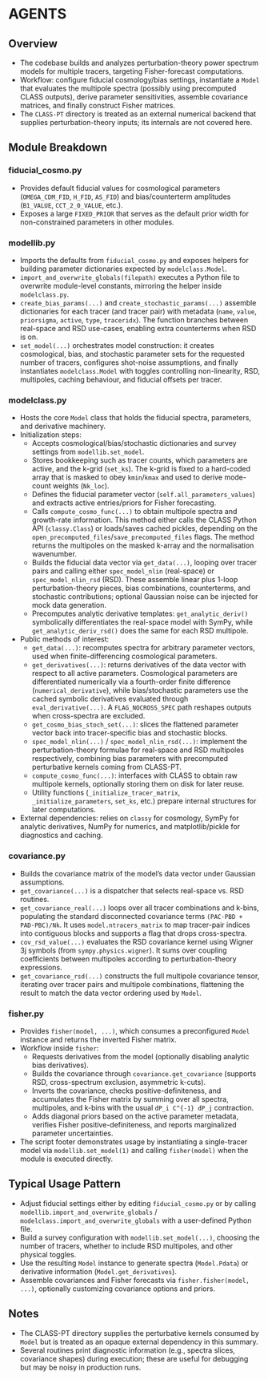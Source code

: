 # AGENTS

## Overview
- The codebase builds and analyzes perturbation-theory power spectrum models for multiple tracers, targeting Fisher-forecast computations.
- Workflow: configure fiducial cosmology/bias settings, instantiate a `Model` that evaluates the multipole spectra (possibly using precomputed CLASS outputs), derive parameter sensitivities, assemble covariance matrices, and finally construct Fisher matrices.
- The `CLASS-PT` directory is treated as an external numerical backend that supplies perturbation-theory inputs; its internals are not covered here.

## Module Breakdown
### fiducial_cosmo.py
- Provides default fiducial values for cosmological parameters (`OMEGA_CDM_FID`, `H_FID`, `AS_FID`) and bias/counterterm amplitudes (`B1_VALUE`, `CCT_2_0_VALUE`, etc.).
- Exposes a large `FIXED_PRIOR` that serves as the default prior width for non-constrained parameters in other modules.

### modellib.py
- Imports the defaults from `fiducial_cosmo.py` and exposes helpers for building parameter dictionaries expected by `modelclass.Model`.
- `import_and_overwrite_globals(filepath)` executes a Python file to overwrite module-level constants, mirroring the helper inside `modelclass.py`.
- `create_bias_params(...)` and `create_stochastic_params(...)` assemble dictionaries for each tracer (and tracer pair) with metadata (`name`, `value`, `priorsigma`, `active`, `type`, `traceridx`). The function branches between real-space and RSD use-cases, enabling extra counterterms when RSD is on.
- `set_model(...)` orchestrates model construction: it creates cosmological, bias, and stochastic parameter sets for the requested number of tracers, configures shot-noise assumptions, and finally instantiates `modelclass.Model` with toggles controlling non-linearity, RSD, multipoles, caching behaviour, and fiducial offsets per tracer.

### modelclass.py
- Hosts the core `Model` class that holds the fiducial spectra, parameters, and derivative machinery.
- Initialization steps:
  - Accepts cosmological/bias/stochastic dictionaries and survey settings from `modellib.set_model`.
  - Stores bookkeeping such as tracer counts, which parameters are active, and the k-grid (`set_ks`). The k-grid is fixed to a hard-coded array that is masked to obey `kmin`/`kmax` and used to derive mode-count weights (`Nk_loc`).
  - Defines the fiducial parameter vector (`self.all_parameters_values`) and extracts active entries/priors for Fisher forecasting.
  - Calls `compute_cosmo_func(...)` to obtain multipole spectra and growth-rate information. This method either calls the CLASS Python API (`classy.Class`) or loads/saves cached pickles, depending on the `open_precomputed_files`/`save_precomputed_files` flags. The method returns the multipoles on the masked k-array and the normalisation wavenumber.
  - Builds the fiducial data vector via `get_data(...)`, looping over tracer pairs and calling either `spec_model_nlin` (real-space) or `spec_model_nlin_rsd` (RSD). These assemble linear plus 1-loop perturbation-theory pieces, bias combinations, counterterms, and stochastic contributions; optional Gaussian noise can be injected for mock data generation.
  - Precomputes analytic derivative templates: `get_analytic_deriv()` symbolically differentiates the real-space model with SymPy, while `get_analytic_deriv_rsd()` does the same for each RSD multipole.
- Public methods of interest:
  - `get_data(...)`: recomputes spectra for arbitrary parameter vectors, used when finite-differencing cosmological parameters.
  - `get_derivatives(...)`: returns derivatives of the data vector with respect to all active parameters. Cosmological parameters are differentiated numerically via a fourth-order finite difference (`numerical_derivative`), while bias/stochastic parameters use the cached symbolic derivatives evaluated through `eval_derivative(...)`. A `FLAG_NOCROSS_SPEC` path reshapes outputs when cross-spectra are excluded.
  - `get_cosmo_bias_stoch_set(...)`: slices the flattened parameter vector back into tracer-specific bias and stochastic blocks.
  - `spec_model_nlin(...)` / `spec_model_nlin_rsd(...)`: implement the perturbation-theory formulae for real-space and RSD multipoles respectively, combining bias parameters with precomputed perturbative kernels coming from CLASS-PT.
  - `compute_cosmo_func(...)`: interfaces with CLASS to obtain raw multipole kernels, optionally storing them on disk for later reuse.
  - Utility functions (`_initialize_tracer_matrix`, `_initialize_parameters`, `set_ks`, etc.) prepare internal structures for later computations.
- External dependencies: relies on `classy` for cosmology, SymPy for analytic derivatives, NumPy for numerics, and matplotlib/pickle for diagnostics and caching.

### covariance.py
- Builds the covariance matrix of the model’s data vector under Gaussian assumptions.
- `get_covariance(...)` is a dispatcher that selects real-space vs. RSD routines.
- `get_covariance_real(...)` loops over all tracer combinations and k-bins, populating the standard disconnected covariance terms `(PAC·PBD + PAD·PBC)/Nk`. It uses `model.ntracers_matrix` to map tracer-pair indices into contiguous blocks and supports a flag that drops cross-spectra.
- `cov_rsd_value(...)` evaluates the RSD covariance kernel using Wigner 3j symbols (from `sympy.physics.wigner`). It sums over coupling coefficients between multipoles according to perturbation-theory expressions.
- `get_covariance_rsd(...)` constructs the full multipole covariance tensor, iterating over tracer pairs and multipole combinations, flattening the result to match the data vector ordering used by `Model`.

### fisher.py
- Provides `fisher(model, ...)`, which consumes a preconfigured `Model` instance and returns the inverted Fisher matrix.
- Workflow inside `fisher`:
  - Requests derivatives from the model (optionally disabling analytic bias derivatives).
  - Builds the covariance through `covariance.get_covariance` (supports RSD, cross-spectrum exclusion, asymmetric k-cuts).
  - Inverts the covariance, checks positive-definiteness, and accumulates the Fisher matrix by summing over all spectra, multipoles, and k-bins with the usual `dP_i C^{-1} dP_j` contraction.
  - Adds diagonal priors based on the active parameter metadata, verifies Fisher positive-definiteness, and reports marginalized parameter uncertainties.
- The script footer demonstrates usage by instantiating a single-tracer model via `modellib.set_model(1)` and calling `fisher(model)` when the module is executed directly.

## Typical Usage Pattern
- Adjust fiducial settings either by editing `fiducial_cosmo.py` or by calling `modellib.import_and_overwrite_globals` / `modelclass.import_and_overwrite_globals` with a user-defined Python file.
- Build a survey configuration with `modellib.set_model(...)`, choosing the number of tracers, whether to include RSD multipoles, and other physical toggles.
- Use the resulting `Model` instance to generate spectra (`Model.Pdata`) or derivative information (`Model.get_derivatives`).
- Assemble covariances and Fisher forecasts via `fisher.fisher(model, ...)`, optionally customizing covariance options and priors.

## Notes
- The CLASS-PT directory supplies the perturbative kernels consumed by `Model` but is treated as an opaque external dependency in this summary.
- Several routines print diagnostic information (e.g., spectra slices, covariance shapes) during execution; these are useful for debugging but may be noisy in production runs.
